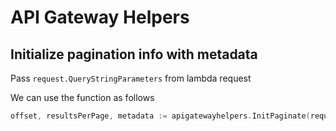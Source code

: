 # API Gateway Helpers

## Initialize pagination info with metadata

Pass `request.QueryStringParameters` from lambda request

We can use the function as follows
```go
offset, resultsPerPage, metadata := apigatewayhelpers.InitPaginate(request.QueryStringParameters)
```
